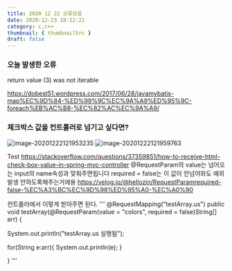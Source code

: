 ```yaml
---
title: 2020 12 22 오류모음
date: 2020-12-23 18:12:21
category: c,c++
thumbnail: { thumbnailSrc }
draft: false
---
```


### 오늘 발생한 오류

return value (3) was not iterable

https://dobest51.wordpress.com/2017/06/28/javamybatis-map%EC%9D%84-%ED%99%9C%EC%9A%A9%ED%95%9C-foreach%EB%AC%B8-%EC%82%AC%EC%9A%A9/

### 체크박스 값을 컨트롤러로 넘기고 싶다면?

![image-20201222121953235](https://user-images.githubusercontent.com/68044188/102982246-90daf880-454d-11eb-8f9e-b3e5e49b3d72.png)
![image-20201222121959763](https://user-images.githubusercontent.com/68044188/102982254-920c2580-454d-11eb-90a3-e762814a1d8e.png)

Test
https://stackoverflow.com/questions/37359851/how-to-receive-html-check-box-value-in-spring-mvc-controller
@RequestParam의 value는 넘어오는 input의 name속성과 맞춰주면됩니다
required = false는 이 값이 안넘어와도 예외발생 안하도록해주는거에용
https://velog.io/@hellozin/RequestParamrequired-false-%EC%A3%BC%EC%9D%98%ED%95%A0-%EC%A0%90

컨트롤러에서 이렇게 받아주면 된다.
'''
@RequestMapping("testArray.us")
public void testArray(@RequestParam(value = "colors", required = false)String[] arr) {
  
 System.out.println("testArray.us 실행됨");
  
 for(String e:arr){
System.out.println(e);
}
  
 }
'''

